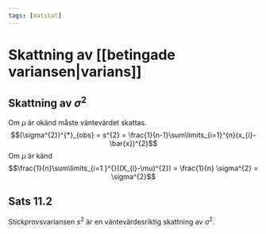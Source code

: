 ```yaml
---
tags: [matstat]
---
```

# Skattning av [[betingade variansen|varians]]

## Skattning av $\sigma^{2}$
Om $\mu$ är okänd måste väntevärdet skattas. 
$$(\sigma^{2})^{*}_{obs} = s^{2} = \frac{1}{n-1}\sum\limits_{i=1}^{n}(x_{i}-\bar{x})^{2}$$
Om $\mu$ är känd $$\frac{1}{n}\sum\limits_{i=1 }^{}((X_{i}-\mu)^{2}) = \frac{1}{n} \sigma^{2} = \sigma^{2}$$
## Sats 11.2
Stickprovsvariansen $s^{2}$ är en väntevärdesriktig skattning av $\sigma^{2}$.